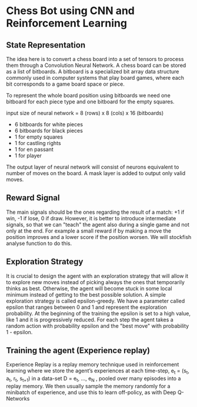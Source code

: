 # Chess Bot using CNN and Reinforcement Learning


## State Representation
The idea here is to convert a chess board into a set of tensors to process them through a Convolution Neural Network. A chess
board can be stored as a list of bitboards. A bitboard is a specialized bit array data structure commonly used in computer
systems that play board games, where each bit corresponds to a game board space or piece.

To represent the whole board position using bitboards we need one bitboard for each piece type and one bitboard for the 
empty squares.

input size of neural network = 8 (rows) x 8 (cols) x 16 (bitboards)
- 6 bitboards for white pieces
- 6 bitboards for black pieces
- 1 for empty squares
- 1 for castling rights
- 1 for en passant
- 1 for player

The output layer of neural network will consist of neurons equivalent to number of moves on the board. A mask layer is added
to output only valid moves.

## Reward Signal
The main signals should be the ones regarding the result of a match: +1 if win, -1 if lose, 0 if draw.
However, it is better to introduce intermediate signals, so that we can "teach" the agent also during a 
single game and not only at the end.
For example a small reward if by making a move the position improves and a lower score if the position worsen.
We will stockfish analyse function to do this.

## Exploration Strategy
It is crucial to design the agent with an exploration strategy that will allow it to explore new moves instead of picking always the ones that temporarily thinks as best.
Otherwise, the agent will become stuck in some local minimum instead of getting to the best possible solution.
A simple exploration strategy is called epsilon-greedy.
We have a parameter called epsilon that ranges between 0 and 1 and represent the exploration probability.
At the beginning of the training the epsilon is set to a high value, like 1 and it is progressively reduced.
For each step the agent takes a random action with probability epsilon and the "best move" with probability 1 - epsilon.

## Training the agent (Experience replay)

Experience Replay is a replay memory technique used in reinforcement learning where we store
the agent’s experiences at each time-step, e<sub>t</sub> = (s<sub>t</sub>, a<sub>t</sub>, r<sub>t</sub>, s<sub>t+1</sub>)  in a data-set D = e<sub>t</sub>, ..., e<sub>N</sub>  , pooled over many episodes into a replay memory.
We then usually sample the memory randomly for a minibatch of experience, and use this to learn off-policy, as
with Deep Q-Networks
